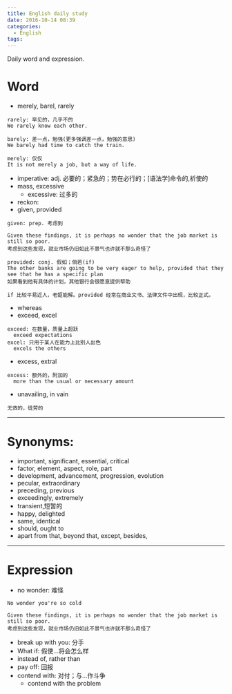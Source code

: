 ```yaml
---
title: English daily study
date: 2016-10-14 08:39
categories:
  - English
tags:
---
```


Daily word and expression.

<!--more-->

# Word
* merely, barel, rarely
```
rarely: 罕见的，几乎不的
We rarely know each other.

barely: 差一点，勉强(更多强调差一点，勉强的意思)
We barely had time to catch the train.

merely: 仅仅
It is not merely a job, but a way of life.
```
* imperative: adj. 必要的；紧急的；势在必行的；[语法学]命令的,祈使的
* mass, excessive
  * excessive: 过多的
* reckon:
* given, provided
```
given: prep. 考虑到

Given these findings, it is perhaps no wonder that the job market is still so poor.
考虑到这些发现，就业市场仍旧如此不景气也许就不那么奇怪了

provided: conj. 假如；倘若(if)
The other banks are going to be very eager to help, provided that they see that he has a specific plan
如果看到他有具体的计划，其他银行会很愿意提供帮助

if 比较平易近人，老妪能解。provided 经常在商业文书、法律文件中出现，比较正式。
```
* whereas
* exceed, excel
```
exceed: 在数量，质量上超跃
  exceed expectations
excel: 只用于某人在能力上比别人出色
  excels the others
```
* excess, extral
```
excess: 额外的，附加的
  more than the usual or necessary amount
```
* unavailing, in vain
```
无效的，徒劳的
```



---
# Synonyms:
* important, significant, essential, critical
* factor, element, aspect, role, part
* development, advancement, progression, evolution
* pecular, extraordinary
* preceding, previous
* exceedingly, extremely
* transient,短暂的
* happy, delighted
* same, identical
* should, ought to
* apart from that, beyond that, except, besides,


---

# Expression
* no wonder: 难怪
```
No wonder you're so cold

Given these findings, it is perhaps no wonder that the job market is still so poor.
考虑到这些发现，就业市场仍旧如此不景气也许就不那么奇怪了
```
* break up with you: 分手
* What if: 假使…将会怎么样
* instead of, rather than
* pay off: 回报
* contend with: 对付；与…作斗争
  * contend with the problem
